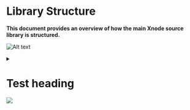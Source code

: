 # Library Structure
**This document provides an overview of how the main Xnode source library is structured.**

![Alt text](https://g.gravizo.com/source/custom_mark10?https%3A%2F%2Fraw.githubusercontent.com%2Fnikhilxb%2Fxnode%2Flibrary-structure-docs%2Fxnode%2Flib%2FLIBRARY-STRUCTURE.md)
<details> 
<summary></summary>
custom_mark10
  digraph G {
    size ="4,4";
    main [shape=box];
    main -> parse [weight=8];
    parse -> execute;
    main -> init [style=dotted];
    main -> cleanup;
    execute -> { make_string; printf};
    init -> make_string;
    edge [color=red];
    main -> printf [style=bold,label="100 times"];
    make_string [label="make a string"];
    node [shape=box,style=filled,color=".7 .3 1.0"];
    execute -> compare;
  }
custom_mark10
</details>

<h1>Test heading</h1>
<img src='https://g.gravizo.com/svg? digraph G { main -> parse -> execute; main -> init; main -> cleanup; execute -> make_string; execute -> printf init -> make_string; main -> printf; execute -> compare; }'/>